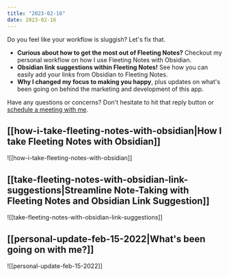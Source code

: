 ```yaml
---
title: "2023-02-16"
date: 2023-02-16
---
```

Do you feel like your workflow is sluggish? Let's fix that.

- **Curious about how to get the most out of Fleeting Notes?** Checkout my personal workflow on how I use Fleeting Notes with Obsidian.
- **Obsidian link suggestions within Fleeting Notes!** See how you can easily add your links from Obsidian to Fleeting Notes.
- **Why I changed my focus to making you happy**, plus updates on what's been going on behind the marketing and development of this app.

Have any questions or concerns? Don't hesitate to hit that reply button or [schedule a meeting with me](https://usemotion.com/meet/ithinkwong/meeting?d=30).

## [[how-i-take-fleeting-notes-with-obsidian|How I take Fleeting Notes with Obsidian]]
![[how-i-take-fleeting-notes-with-obsidian]]

## [[take-fleeting-notes-with-obsidian-link-suggestions|Streamline Note-Taking with Fleeting Notes and Obsidian Link Suggestion]]
![[take-fleeting-notes-with-obsidian-link-suggestions]]


## [[personal-update-feb-15-2022|What's been going on with me?]]
![[personal-update-feb-15-2022]]